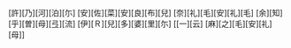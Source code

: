 [許][乃][河][泊][尓] [安][佐][菜][安][良][布][兒] [奈][礼][毛][安][礼][毛] [余][知][乎][曽][母][弖][流] [伊][Ｒ][兒][多][婆][里][尓] [[一][云] [麻][之][毛][安][礼][母]]

